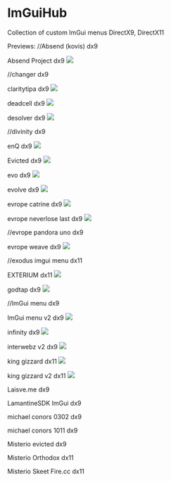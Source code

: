 # ImGuiHub
Collection of custom ImGui menus DirectX9, DirectX11

Previews:
//Absend (kovis) dx9
[ ](https://i.imgur.com/KliSHdD.png)


Absend Project dx9
![ ](https://i.imgur.com/LHZKcHq.png)


//changer dx9
[ ](https://i.imgur.com/Mtf2KQa.png)


claritytipa dx9
![ ](https://i.imgur.com/X8UJkUf.png)


deadcell dx9
![ ](https://i.imgur.com/cpUxmXH.png)


desolver dx9
![ ](https://i.imgur.com/I8BYf0K.png)


//divinity dx9
[ ](https://i.imgur.com/HiTd2qC.png)


enQ dx9
![ ](https://i.imgur.com/z0uPpwt.png)


Evicted dx9
![ ](https://i.imgur.com/eVb5STl.png)


evo dx9
![ ]()


evolve dx9
![ ](https://i.imgur.com/8BXog88.png)


evrope catrine dx9
![ ](https://i.imgur.com/kHnHEyI.png)


evrope neverlose last dx9
![ ](https://i.imgur.com/LqzxYNT.png)


//evrope pandora uno dx9
[ ](https://i.imgur.com/r3jV4a3.png)


evrope weave dx9
![ ](https://i.imgur.com/RxSAMpL.png)


//exodus imgui menu dx11
[ ](https://i.imgur.com/95XSW2k.png)


EXTERIUM dx11
![ ](https://i.imgur.com/cYily1o.png)


godtap dx9
![ ](https://i.imgur.com/COmcSmU.png)


//ImGui menu dx9
[ ](https://i.imgur.com/ClqSww4.png)


ImGui menu v2 dx9
![ ](https://i.imgur.com/8A8rrhe.png)


infinity dx9
![ ](https://i.imgur.com/m7mqlag.png)


interwebz v2 dx9
![ ](https://i.imgur.com/vx2u1hh.png)


king gizzard dx11
![ ](https://i.imgur.com/lY9HkA5.png)


king gizzard v2 dx11
![ ]()


Laisve.me dx9
[ ](https://i.imgur.com/AiLowNC.png)


LamantineSDK ImGui dx9
[ ](https://i.imgur.com/W0wSLDN.png)


michael conors 0302 dx9
[ ](https://i.imgur.com/2qR64i4.png)


michael conors 1011 dx9
[ ](https://i.imgur.com/NdRyxSn.png)


Misterio evicted dx9
[ ](https://i.imgur.com/XhBeoA0.png)


Misterio Orthodox dx11
[ ](https://i.imgur.com/Y0dsL88.png)


Misterio Skeet Fire.cc dx11
[ ](https://i.imgur.com/1hGrJGU.png)






